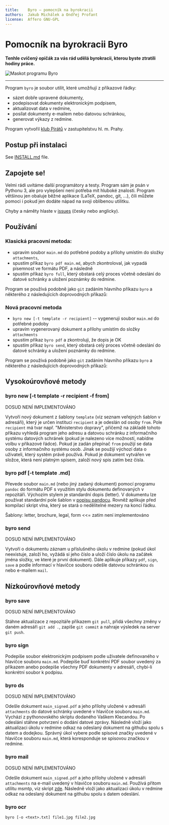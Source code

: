 ```yaml
---
title:    Byro – pomocník na byrokracii
authors:  Jakub Michálek a Ondřej Profant
license:  Affero GNU-GPL
---
```



Pomocník na byrokracii Byro
============================

**Tenhle cvičený opičák za vás rád udělá byrokracii,
kterou byste ztratili hodiny práce.** 

![Maskot programu Byro](files/mascot.png)

----

Program `byro` je soubor utilit, které umožňují z příkazové řádky:

* sázet dobře upravené dokumenty,
* podepisovat dokumenty elektronickým podpisem,
* aktualizovat data v redmine,
* posílat dokumenty e-mailem nebo datovou schránkou,
* generovat výkazy z redmine. 

Program vytvořil [klub Pirátů](http://praha.pirati.cz) v zastupitelstvu hl. m. Prahy.


Postup při instalaci
--------------------

See [INSTALL.md](./INSTALL.md) file.

Zapojete se!
------------

Velmi rádi uvítáme další programátory a testy. Program sám je psán v Pythonu 3, 
ale pro vylepšení není potřeba mít hluboké znalosti.
Program většinou jen obaluje běžné aplikace (LaTeX, pandoc, git, ...),
čili můžete pomoci i pokud jen dodáte nápad na svoji oblíbenou utilitku.

Chyby a náměty hlaste v [issues](https://github.com/pirati-cz/byro/issues) (česky nebo anglicky).


Používání
---------

### Klasická pracovní metoda: 

* upravím soubor `main.md` do potřebné podoby a přílohy umístím do složky `attachments`, 
* spustím příkaz `byro pdf main.md`, abych zkontroloval, jak vypadá písemnost ve formátu PDF, a následně 
* spustím příkaz `byro full`, který obstará celý proces včetně odeslání do datové schránky a uložení poznámky do redmine.

Program se používá podobně jako `git` zadáním hlavního příkazu `byro` a některého z následujících doprovodných příkazů: 

### Nová pracovní metoda

* `byro new [-t template -r recipient]` -- vygeneruji soubor `main.md` do potřebné podoby
* upravím vygenerovaný dokument a přílohy umístím do složky `attachments`
* spustím příkaz `byro pdf` a zkontroluji, že dopis je OK
* spustím příkaz `byro send`, který obstará celý proces včetně odeslání do datové schránky a uložení poznámky do redmine.
 
Program se používá podobně jako `git` zadáním hlavního příkazu `byro` a některého z následujících doprovodných příkazů:

Vysokoúrovňové metody
---------------------

### byro new [-t template -r recipient -f from]

DOSUD NENÍ IMPLEMENTOVÁNO

Vytvoří nový dokument z šablony `template` (viz seznam veřejných šablon v adresáři), který je určen instituci `recipient` a je odeslán od osoby `from`. Pole `recipient` má tvar např. "Ministerstvo dopravy", přičemž na základě tohoto příkazu vyhledá program jeho adresu a datovou schránku z informačního systému datových schránek (pokud je nalezeno více možností, nabídne volbu v příkazové řádce). Pokud je zadán přepínač `from` použijí se data osoby z informačního systému osob. Jinak se použijí výchozí data o uživateli, který systém právě používá. Pokud je dokument vytvářen ve složce, která není platným spisem, založí nový spis zatím bez čísla.

### byro pdf [-t template <dokument>.md]

Převede soubor `main.md` (nebo jiný zadaný dokument) pomocí programu `pandoc` do formátu PDF s využitím stylu dokumentu definovaných v repozitáři. Výchozím stylem je standardní dopis (letter). V dokumentu lze používat standardní pole šablon v [popisu pandocu](http://pandoc.org/demo/example9/templates.html). Rovněž aplikuje před kompilací skript vlna, který se stará o nedělitelné mezery na konci řádku.

Šablony: letter, brochure, legal, form <<= zatím není implementováno

### byro send

DOSUD NENÍ IMPLEMENTOVÁNO

Vytvoří o dokumentu záznam u příslušného úkolu v redmine (pokud úkol neexistuje, založí ho, vyžádá si jeho číslo a uloží číslo úkolu na začátek jména složky, ve které je první dokument). Dále aplikuje příkazy `pdf`, `sign`, `save` a podle informací v hlavičce souboru odešle datovou schránkou `ds` nebo e-mailem `mail`. 


Nízkoúrovňové metody
--------------------

### byro save

DOSUD NENÍ IMPLEMENTOVÁNO

Stáhne aktualizace z repozitáře příkazem `git pull`, přidá všechny změny v daném adresáři `git add .`, zapíše `git commit` a nahraje výsledek na server `git push`.

### byro sign

Podepíše soubor elektronickým podpisem podle uživatele definovaného v hlavičce souboru `main.md`. Podepíše buď konkrétní PDF soubor uvedený za příkazem anebo podepíše všechny PDF dokumenty v adresáři, chybí-li konkrétní soubor k podpisu.

### byro ds

DOSUD NENÍ IMPLEMENTOVÁNO

Odešle dokument `main_signed.pdf` a jeho přílohy uložené v adresáři `attachments` do datové schránky uvedené v hlavičce souboru `main.md`. Vychází z pythonovského skriptu dodaného Vaškem Klecandou. Po odeslání stáhne potvrzení o dodání datové zprávy. Následně vloží jako aktualizaci úkolu v redmine odkaz na odeslaný dokument na githubu spolu s datem a dodejkou. Správný úkol vybere podle spisové značky uvedené v hlavičce souboru `main.md`, která koresponduje se spisovou značkou v redmine.

### byro mail

DOSUD NENÍ IMPLEMENTOVÁNO

Odešle dokument `main_signed.pdf` a jeho přílohy uložené v adresáři `attachments` na e-mail uvedený v hlavičce souboru `main.md`. Používá přitom utilitu msmtp, viz skript [zde](https://github.com/jmichalek/gapisend/blob/master/sendmail.sh). Následně vloží jako aktualizaci úkolu v redmine odkaz na odeslaný dokument na githubu spolu s datem odeslání.


### byro ocr

```
byro [-o <text>.txt] file1.jpg file2.jpg
```
